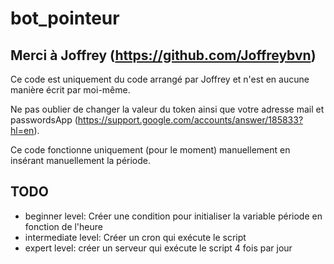 # bot_pointeur

## Merci à Joffrey (https://github.com/Joffreybvn)
Ce code est uniquement du code arrangé par Joffrey et n'est en aucune manière écrit par moi-même.

Ne pas oublier de changer la valeur du token ainsi que votre adresse mail et passwordsApp (https://support.google.com/accounts/answer/185833?hl=en).

Ce code fonctionne uniquement (pour le moment) manuellement en insérant manuellement la période.

## TODO
- beginner level: Créer une condition pour initialiser la variable période en fonction de l'heure
- intermediate level: Créer un cron qui exécute le script
- expert level: créer un serveur qui exécute le script 4 fois par jour
